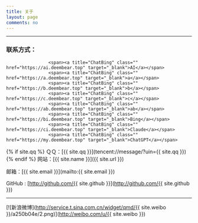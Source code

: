 ```yaml
---
title: 关于
layout: page
comments: no
---
```



---

### 联系方式：
					<span><a title="ChatBing" class="" href="https://ai.deembear.top" target="_blank">AI</a></span>
					<span><a title="ChatBing" class="" href="https://a.deembear.top" target="_blank">a</a></span>
					<span><a title="ChatBing" class="" href="https://b.deembear.top" target="_blank">b</a></span>
					<span><a title="ChatBing" class="" href="https://c.deembear.top" target="_blank">c</a></span>
					<span><a title="ChatBing" class="" href="https://ab.deembear.top" target="_blank">ab</a></span>
					<span><a title="ChatBing" class="" href="https://bi.deembear.top" target="_blank">Bing</a></span>
					<span><a title="ChatBing" class="" href="https://ci.deembear.top" target="_blank">Claude</a></span>
					<span><a title="ChatBing" class="" href="https://my.deembear.top" target="_blank">ChatGPT</a></span>
{% if site.qq %}
ＱＱ：[{{ site.qq }}](tencent://message/?uin={{ site.qq }})
{% endif %}
网站：[{{ site.name }}]({{ site.url }})

邮箱：[{{ site.email }}](mailto:{{ site.email }})

GitHub : [http://github.com/{{ site.github }}](http://github.com/{{ site.github }})

----

[![新浪微博](http://service.t.sina.com.cn/widget/qmd/{{ site.weibo }}/a250b04e/2.png)](http://weibo.com/u/{{ site.weibo }})
